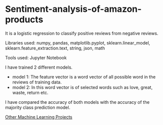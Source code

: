 # Sentiment-analysis-of-amazon-products

It is a logistic regression to classify positive reviews from negative reviews.

Libraries used: numpy, pandas, matplotlib.pyplot, sklearn.linear_model, sklearn.feature_extraction.text, string, json, math

Tools used: Jupyter Notebook

I have trained 2 different models.

* model 1: The feature vector is a word vector of all possible word in the reviews of training data.
* model 2: In this word vector is of selected words such as love, great, waste, return etc.

I have compared the accuracy of both models with the accuracy of the majority class prediction model.

[Other Machine Learning Projects](https://github.com/gov-vj/Machine-Learning-Projects)
